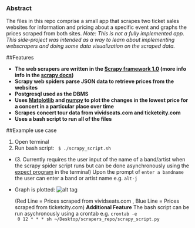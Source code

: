 ### Abstract
The files in this repo comprise a small app that scrapes two ticket sales websites for information and pricing about a
specific event and graphs the prices scraped from both sites. *Note: This is not a fully implemented app. This side-project was 
intended as a way to learn about implementing webscrapers and doing some data visualization on the scraped data.*

##Features
* **The web scrapers are written in the [Scrapy framework 1.0](https://github.com/scrapy/scrapy) 
    (more info info in the [scrapy docs](http://doc.scrapy.org/))**
* **Scrapy web spiders parse JSON data to retrieve prices from the websites**
* **Postgresql used as the DBMS**
* **Uses [Matplotlib](https://github.com/matplotlib/matplotlib) and [numpy](https://github.com/numpy/numpy) to plot the 
  changes in the lowest price for a concert in a particular place over time**
* **Scrapes concert tour data from vividseats.com and ticketcity.com**
* **Uses a bash script to run all of the files**

##Example use case
1. Open terminal
2. Run bash script:
    ``` $ ./scrapy_script.sh```
  * (3. Currently requires the user input of the name of a band/artist when the scrapy spider script runs but can be done 
    asynchronously using the [expect program](http://manpages.ubuntu.com/manpages/utopic/man1/expect.1.html) in the terminal)
    Upon the prompt of ```enter a bandname``` the user can enter a band or artist name  e.g. ```alt-j```
    
  * Graph is plotted:
    ![alt tag](https://cloud.githubusercontent.com/assets/8988459/9701364/1a67330e-53f3-11e5-9724-0103af7be503.png)
    
    (Red Line = Prices scraped from vividseats.com , Blue Line = Prices scraped from ticketcity.com)
**Additional Feature**
  The bash script can be run asychronously using a crontab
  e.g. ```crontab -e```  
   ``` 0 12 * * * sh ~/Desktop/scrapers_repo/scrapy_script.py```
  
